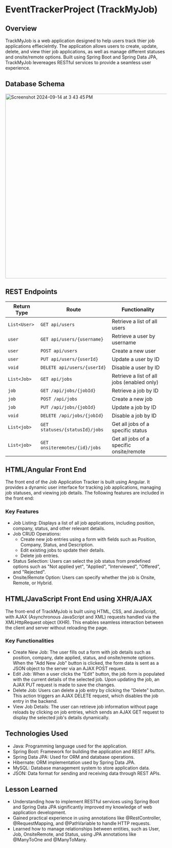 # EventTrackerProject (TrackMyJob)

## Overview

TrackMyJob is a web application designed to help users track thier job applications effiecielntly. The application allows users to create, update, delete, and view thier job applications, as well as manage different statuses and onsite/remote options. Built using Spring Boot and Spring Data JPA, TrackMyJob levereages RESTful services to provide a seamless user experience.

## Database Schema

<img width="576" alt="Screenshot 2024-09-14 at 3 43 45 PM" src="https://github.com/user-attachments/assets/f69516f6-1f0a-445b-95ec-f6b7f39cb9fe">

## REST Endpoints

| Return Type     | Route                 | Functionality            |
|-----------------|-----------------------|--------------------------|
| `List<User>`    |`GET api/users` | Retrieve a list of all users|
| `user` |`GET api/users/{username}`| Retrieve a user by username   |
| `user` |`POST api/users`| Create a new user   |
| `user` |`PUT api/users/{userId}`| Update a user by ID   |
| `void` |`DELETE api/users/{userId}`| Disable a user by ID   |
| `List<Job>`       |`GET api/jobs`| Retrieve a list of all jobs (enabled only) |
| `job`          |`GET /api/jobs/{jobId}`| Retrieve a job by ID|
| `job`    |`POST /api/jobs` | Create a new job|
| `job`    |`PUT /api/jobs/{jobId}` | Update a job by ID|
| `void`    |`DELETE /api/jobs/{jobId}`| Disable a job by ID|
| `List<job>`    |`GET statuses/{statusId}/jobs`| Get all jobs of a specific status|
| `List<job>`    |`GET onsiteremotes/{id}/jobs`| Get all jobs of a specific onsite/remote|

## HTML/Angular Front End

The front end of the Job Application Tracker is built using Angular. It provides a dynamic user interface for tracking job applications, managing job statuses, and viewing job details. The following features are included in the front end:

### Key Features

* Job Listing: Displays a list of all job applications, including position, company, status, and other relevant details.
* Job CRUD Operations:
  * Create new job entries using a form with fields such as Position, Company, Status, and Description.
  * Edit existing jobs to update their details.
  * Delete job entries.
* Status Selection: Users can select the job status from predefined options such as "Not applied yet", "Applied", "Interviewed", "Offered", and "Rejected".
* Onsite/Remote Option: Users can specify whether the job is Onsite, Remote, or Hybrid.

## HTML/JavaScript Front End using XHR/AJAX

The front-end of TrackMyJob is built using HTML, CSS, and JavaScript, with AJAX (Asynchronous JavaScript and XML) requests handled via the XMLHttpRequest object (XHR). This enables seamless interaction between the client and server without reloading the page.

### Key Functionalities

* Create New Job: The user fills out a form with job details such as position, company, date applied, status, and onsite/remote options. When the "Add New Job" button is clicked, the form data is sent as a JSON object to the server via an AJAX POST request.
* Edit Job: When a user clicks the "Edit" button, the job form is populated with the current details of the selected job. Upon updating the job, an AJAX PUT request is made to save the changes.
* Delete Job: Users can delete a job entry by clicking the "Delete" button. This action triggers an AJAX DELETE request, which disables the job entry in the backend.
* View Job Details: The user can retrieve job information without page reloads by clicking on job entries, which sends an AJAX GET request to display the selected job's details dynamically.

## Technologies Used

* Java: Programming language used for the application.
* Spring Boot: Framework for building the application and REST APIs.
* Spring Data JPA: Used for ORM and database operations.
* Hibernate: ORM implementation used by Spring Data JPA.
* MySQL: Database management system to store application data.
* JSON: Data format for sending and receiving data through REST APIs.

## Lesson Learned

* Understanding how to implement RESTful services using Spring Boot and Spring Data JPA significantly improved my knowledge of web application development.
* Gained practical experience in using annotations like @RestController, @RequestMapping, and @PathVariable to handle HTTP requests.
* Learned how to manage relationships between entities, such as User, Job, OnsiteRemote, and Status, using JPA annotations like @ManyToOne and @ManyToMany.

